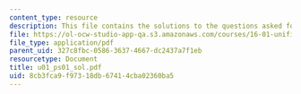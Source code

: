 ```yaml
---
content_type: resource
description: This file contains the solutions to the questions asked for range equation.
file: https://ol-ocw-studio-app-qa.s3.amazonaws.com/courses/16-01-unified-engineering-i-ii-iii-iv-fall-2005-spring-2006/8cb3fca9f97318db67414cba02360ba5_u01_ps01_sol.pdf
file_type: application/pdf
parent_uid: 327c8fbc-0586-3637-4667-dc2437a7f1eb
resourcetype: Document
title: u01_ps01_sol.pdf
uid: 8cb3fca9-f973-18db-6741-4cba02360ba5
---
```


